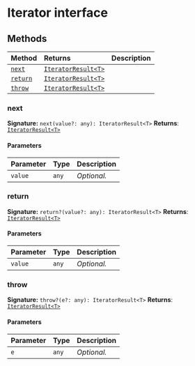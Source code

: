 # Iterator interface













## Methods

| Method	   |  Returns	| Description|
|:-------------|:-------|:-----------|
|[`next`](#next)      | [`IteratorResult<T>`](../es6-collections/iteratorresult.md) |  |
|[`return`](#return)      | [`IteratorResult<T>`](../es6-collections/iteratorresult.md) |  |
|[`throw`](#throw)      | [`IteratorResult<T>`](../es6-collections/iteratorresult.md) |  |




### next



**Signature:** `next(value?: any): IteratorResult<T>`
**Returns**: [`IteratorResult<T>`](../es6-collections/iteratorresult.md)


#### Parameters


| Parameter	   | Type    | Description |
|:-------------|:---------------|:------------|
| `value`    | `any` | _Optional._ |


### return



**Signature:** `return?(value?: any): IteratorResult<T>`
**Returns**: [`IteratorResult<T>`](../es6-collections/iteratorresult.md)


#### Parameters


| Parameter	   | Type    | Description |
|:-------------|:---------------|:------------|
| `value`    | `any` | _Optional._ |


### throw



**Signature:** `throw?(e?: any): IteratorResult<T>`
**Returns**: [`IteratorResult<T>`](../es6-collections/iteratorresult.md)


#### Parameters


| Parameter	   | Type    | Description |
|:-------------|:---------------|:------------|
| `e`    | `any` | _Optional._ |

